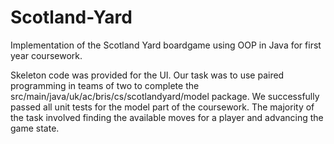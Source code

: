 # Scotland-Yard
Implementation of the Scotland Yard boardgame using OOP in Java for first year coursework.

Skeleton code was provided for the UI. Our task was to use paired programming in teams of two to complete the src/main/java/uk/ac/bris/cs/scotlandyard/model package. We successfully passed all unit tests for the model part of the coursework. The majority of the task involved finding the available moves for a player and advancing the game state.
